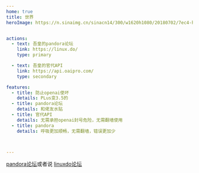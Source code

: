 ```yaml
---
home: true
title: 世界
heroImage: https://n.sinaimg.cn/sinacn14/300/w1620h1080/20180702/7ec4-hespqry6080115.jpg


actions:
  - text: 吾皇的pandora论坛
    link: https://linux.do/
    type: primary

  - text: 吾皇的官代API
    link: https://api.oaipro.com/
    type: secondary

features:
  - title: 防止openai使坏
    details: PLus变3.5的
  - title: pandora论坛
    details: 和佬友水贴
  - title: 官代API
    details: 无需承担openai封号危险，无需翻墙使用
  - title: pandora
    details: 呼吸更加顺畅，无需翻墙，错误更加少



---
```


[pandora论坛][论坛]或者说 [linuxdo论坛][论坛]

[论坛]: https://linux.do


